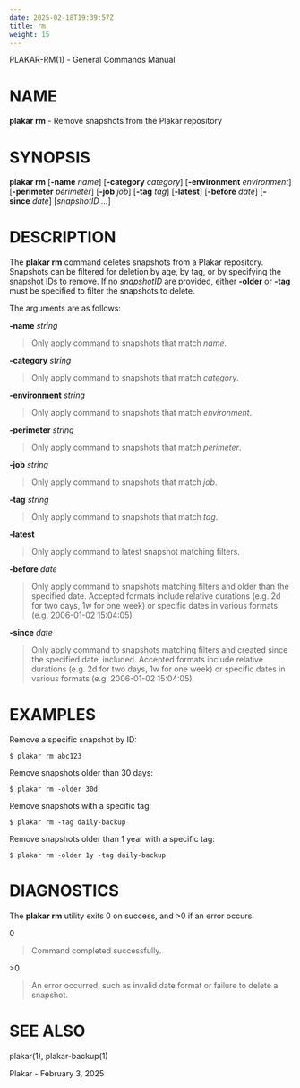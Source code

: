```yaml
---
date: 2025-02-18T19:39:57Z
title: rm
weight: 15
---
```

PLAKAR-RM(1) - General Commands Manual

# NAME

**plakar rm** - Remove snapshots from the Plakar repository

# SYNOPSIS

**plakar rm**
\[**-name**&nbsp;*name*]
\[**-category**&nbsp;*category*]
\[**-environment**&nbsp;*environment*]
\[**-perimeter**&nbsp;*perimeter*]
\[**-job**&nbsp;*job*]
\[**-tag**&nbsp;*tag*]
\[**-latest**]
\[**-before**&nbsp;*date*]
\[**-since**&nbsp;*date*]
\[*snapshotID&nbsp;...*]

# DESCRIPTION

The
**plakar rm**
command deletes snapshots from a Plakar repository.
Snapshots can be filtered for deletion by age, by tag, or by
specifying the snapshot IDs to remove.
If no
*snapshotID*
are provided, either
**-older**
or
**-tag**
must be specified to filter the snapshots to delete.

The arguments are as follows:

**-name** *string*

> Only apply command to snapshots that match
> *name*.

**-category** *string*

> Only apply command to snapshots that match
> *category*.

**-environment** *string*

> Only apply command to snapshots that match
> *environment*.

**-perimeter** *string*

> Only apply command to snapshots that match
> *perimeter*.

**-job** *string*

> Only apply command to snapshots that match
> *job*.

**-tag** *string*

> Only apply command to snapshots that match
> *tag*.

**-latest**

> Only apply command to latest snapshot matching filters.

**-before** *date*

> Only apply command to snapshots matching filters and older than the specified date.
> Accepted formats include relative durations
> (e.g. 2d for two days, 1w for one week)
> or specific dates in various formats
> (e.g. 2006-01-02 15:04:05).

**-since** *date*

> Only apply command to snapshots matching filters and created since the specified date, included.
> Accepted formats include relative durations
> (e.g. 2d for two days, 1w for one week)
> or specific dates in various formats
> (e.g. 2006-01-02 15:04:05).

# EXAMPLES

Remove a specific snapshot by ID:

	$ plakar rm abc123

Remove snapshots older than 30 days:

	$ plakar rm -older 30d

Remove snapshots with a specific tag:

	$ plakar rm -tag daily-backup

Remove snapshots older than 1 year with a specific tag:

	$ plakar rm -older 1y -tag daily-backup

# DIAGNOSTICS

The **plakar rm** utility exits&#160;0 on success, and&#160;&gt;0 if an error occurs.

0

> Command completed successfully.

&gt;0

> An error occurred, such as invalid date format or failure to delete a
> snapshot.

# SEE ALSO

plakar(1),
plakar-backup(1)

Plakar - February 3, 2025

